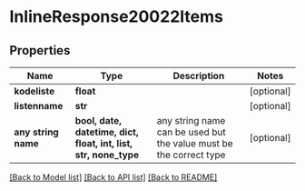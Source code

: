 # InlineResponse20022Items


## Properties
Name | Type | Description | Notes
------------ | ------------- | ------------- | -------------
**kodeliste** | **float** |  | [optional] 
**listenname** | **str** |  | [optional] 
**any string name** | **bool, date, datetime, dict, float, int, list, str, none_type** | any string name can be used but the value must be the correct type | [optional]

[[Back to Model list]](../README.md#documentation-for-models) [[Back to API list]](../README.md#documentation-for-api-endpoints) [[Back to README]](../README.md)


